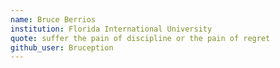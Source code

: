 ```yaml
---
name: Bruce Berrios
institution: Florida International University
quote: suffer the pain of discipline or the pain of regret
github_user: Bruception
---
```

